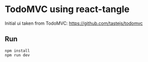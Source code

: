 # TodoMVC using react-tangle

Initial ui taken from TodoMVC: https://github.com/tastejs/todomvc

## Run

```
npm install
npm run dev

```